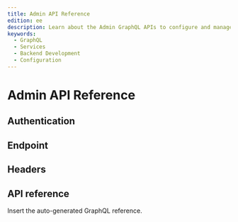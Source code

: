 ```yaml
---
title: Admin API Reference
edition: ee
description: Learn about the Admin GraphQL APIs to configure and manage catalog data, search, and merchandising capabilities.
keywords:
  - GraphQL
  - Services
  - Backend Development
  - Configuration
---
```


# Admin API Reference

## Authentication

## Endpoint

## Headers

## API reference

Insert the auto-generated GraphQL reference.
